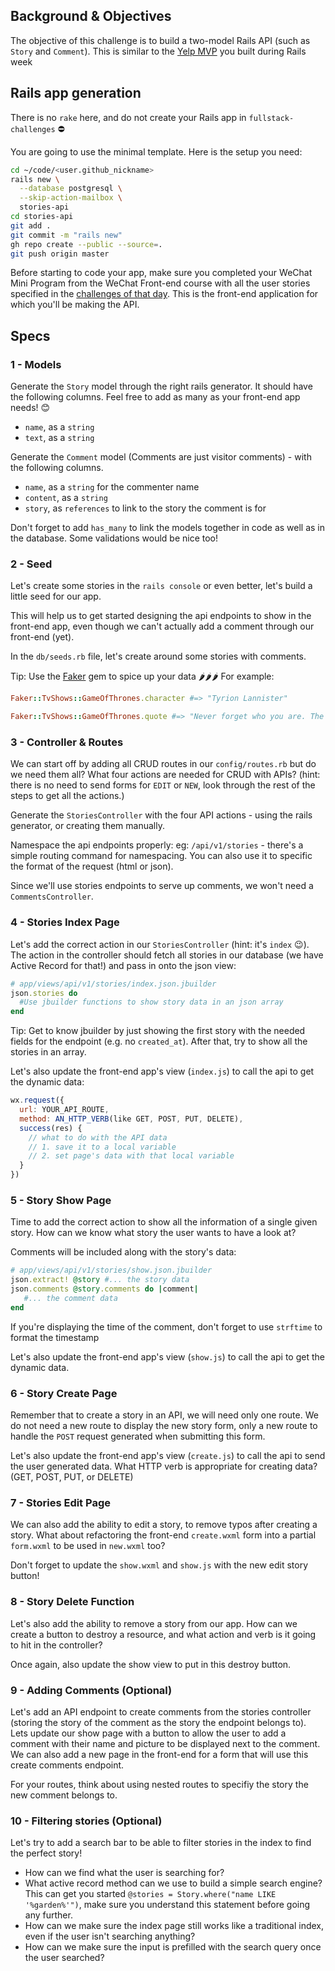 ## Background & Objectives

The objective of this challenge is to build a two-model Rails API  (such as `Story` and `Comment`).
This is similar to the [Yelp MVP](https://kitt.lewagon.com/camps/194/challenges?path=05-Rails/03-Rails-story-Comments/02-Yelp-MVP) you built during Rails week



## Rails app generation

There is no `rake` here, and do not create your Rails app in `fullstack-challenges` ⛔

You are going to use the minimal template. Here is the setup you need:

```bash
cd ~/code/<user.github_nickname>
rails new \
  --database postgresql \
  --skip-action-mailbox \
  stories-api
cd stories-api
git add .
git commit -m "rails new"
gh repo create --public --source=.
git push origin master
```

Before starting to code your app, make sure you completed your WeChat Mini Program from the WeChat Front-end course with all the user stories specified in the [challenges of that day](https://kitt.lewagon.com/camps/236/challenges?path=04-Front-End/09-WX-MP-Frontend/01-WX-MP-Frontend-01). This is the front-end application for which you'll be making the API.

## Specs

### 1 - Models

Generate the `Story` model through the right rails generator. It should have the following columns. Feel free to add as many as your front-end app needs! 😊

- `name`, as a `string`
- `text`, as a `string`

Generate the `Comment` model (Comments are just visitor comments) - with the following columns.

- `name`, as a `string` for the commenter name
- `content`, as a `string`
- `story`, as `references` to link to the story the comment is for

Don't forget to add `has_many` to link the models together in code as well as in the database. Some validations would be nice too!

### 2 - Seed

Let's create some stories in the `rails console` or even better, let's build a little seed for our app.

This will help us to get started designing the api endpoints to show in the front-end app, even though we can't actually add a comment through our front-end (yet).

In the `db/seeds.rb` file, let's create around some stories with comments.

Tip: Use the [Faker](https://github.com/stympy/faker/) gem to spice up your data 🌶️🌶️🌶️  For example:

```ruby
Faker::TvShows::GameOfThrones.character #=> "Tyrion Lannister"

Faker::TvShows::GameOfThrones.quote #=> "Never forget who you are. The rest of the world won't. Wear it like an armor and it can never be used against you."
```

### 3 - Controller & Routes

We can start off by adding all CRUD routes in our `config/routes.rb` but do we need them all? What four actions are needed for CRUD with APIs? (hint: there is no need to send forms for `EDIT` or `NEW`, look through the rest of the steps to get all the actions.)

Generate the  `StoriesController` with the four API actions - using the rails generator, or creating them manually.

Namespace the api endpoints properly:  eg: `/api/v1/stories` - there's a simple routing command for namespacing. You can also use it to specific the format of the request (html or json).

Since we'll use stories endpoints to serve up comments, we won't need a `CommentsController`.


### 4 - Stories Index Page

Let's add the correct action in our `StoriesController` (hint: it's `index` 😉). The action in the controller should fetch all stories in our database (we have Active Record for that!) and pass in onto the json view:

```ruby
# app/views/api/v1/stories/index.json.jbuilder
json.stories do
  #Use jbuilder functions to show story data in an json array
end
```

Tip: Get to know jbuilder by just showing the first story with the needed fields for the endpoint (e.g. no `created_at`).  After that, try to show all the stories in an array.

Let's also update the front-end app's view (`index.js`)  to call the api to get the dynamic data:

```js
wx.request({
  url: YOUR_API_ROUTE,
  method: AN_HTTP_VERB(like GET, POST, PUT, DELETE),
  success(res) {
    // what to do with the API data
    // 1. save it to a local variable
    // 2. set page's data with that local variable
  }
})
```


### 5 - Story Show Page

Time to add the correct action to show all the information of a single given story. How can we know what story the user wants to have a look at?

Comments will be included along with the story's data:

```ruby
# app/views/api/v1/stories/show.json.jbuilder
json.extract! @story #... the story data
json.comments @story.comments do |comment|
   #... the comment data
end
```

If you're displaying the time of the comment, don't forget to use `strftime` to format the timestamp

Let's also update the front-end app's view (`show.js`)  to call the api to get the dynamic data.

### 6 - Story Create Page

Remember that to create a story in an API, we will need only one route. We do not need a new route to display the new story form, only a new route to handle the `POST` request generated when submitting this form.

Let's also update the front-end app's view (`create.js`)  to call the api to send the user generated data. What HTTP verb is appropriate for creating data? (GET, POST, PUT, or DELETE)


### 7 - Stories Edit Page

We can also add the ability to edit a story, to remove typos after creating a story. What about refactoring the front-end `create.wxml` form into a partial `form.wxml` to be used in `new.wxml` too?

Don't forget to update the `show.wxml` and `show.js` with the new edit story button!

### 8 - Story Delete Function

Let's also add the ability to remove a story from our app. How can we create a button to destroy a resource, and what action and verb is it going to hit in the controller?

Once again, also update the show view to put in this destroy button.


### 9 - Adding Comments  (Optional)

Let's add an API endpoint to create comments from the stories controller (storing the story of the comment as the story the endpoint belongs to). Lets update our show page with a button to allow the user to add a comment with their name and picture to be displayed next to the comment. We can also add a new page in the front-end for a form that will use this create comments endpoint.

For your routes, think about using nested routes to specifiy the story the new comment belongs to.


### 10 - Filtering stories (Optional)

Let's try to add a search bar to be able to filter stories in the index to find the perfect story!

- How can we find what the user is searching for?
- What active record method can we use to build a simple search engine? This can get you started `@stories = Story.where("name LIKE '%garden%'")`, make sure you understand this statement before going any further.
- How can we make sure the index page still works like a traditional index, even if the user isn't searching anything?
- How can we make sure the input is prefilled with the search query once the user searched?
